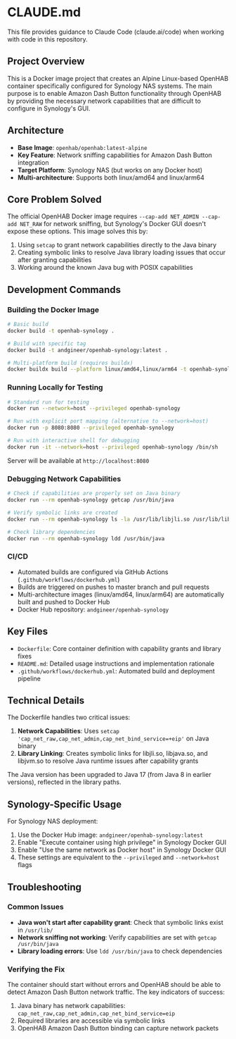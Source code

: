 # CLAUDE.md

This file provides guidance to Claude Code (claude.ai/code) when working with code in this repository.

## Project Overview

This is a Docker image project that creates an Alpine Linux-based OpenHAB container specifically configured for Synology NAS systems. The main purpose is to enable Amazon Dash Button functionality through OpenHAB by providing the necessary network capabilities that are difficult to configure in Synology's GUI.

## Architecture

- **Base Image**: `openhab/openhab:latest-alpine`
- **Key Feature**: Network sniffing capabilities for Amazon Dash Button integration
- **Target Platform**: Synology NAS (but works on any Docker host)
- **Multi-architecture**: Supports both linux/amd64 and linux/arm64

## Core Problem Solved

The official OpenHAB Docker image requires `--cap-add NET_ADMIN --cap-add NET_RAW` for network sniffing, but Synology's Docker GUI doesn't expose these options. This image solves this by:

1. Using `setcap` to grant network capabilities directly to the Java binary
2. Creating symbolic links to resolve Java library loading issues that occur after granting capabilities
3. Working around the known Java bug with POSIX capabilities

## Development Commands

### Building the Docker Image
```bash
# Basic build
docker build -t openhab-synology .

# Build with specific tag
docker build -t andgineer/openhab-synology:latest .

# Multi-platform build (requires buildx)
docker buildx build --platform linux/amd64,linux/arm64 -t openhab-synology .
```

### Running Locally for Testing
```bash
# Standard run for testing
docker run --network=host --privileged openhab-synology

# Run with explicit port mapping (alternative to --network=host)
docker run -p 8080:8080 --privileged openhab-synology

# Run with interactive shell for debugging
docker run -it --network=host --privileged openhab-synology /bin/sh
```
Server will be available at `http://localhost:8080`

### Debugging Network Capabilities
```bash
# Check if capabilities are properly set on Java binary
docker run --rm openhab-synology getcap /usr/bin/java

# Verify symbolic links are created
docker run --rm openhab-synology ls -la /usr/lib/libjli.so /usr/lib/libjava.so /usr/lib/libjvm.so

# Check library dependencies
docker run --rm openhab-synology ldd /usr/bin/java
```

### CI/CD
- Automated builds are configured via GitHub Actions (`.github/workflows/dockerhub.yml`)
- Builds are triggered on pushes to master branch and pull requests
- Multi-architecture images (linux/amd64, linux/arm64) are automatically built and pushed to Docker Hub
- Docker Hub repository: `andgineer/openhab-synology`

## Key Files

- `Dockerfile`: Core container definition with capability grants and library fixes
- `README.md`: Detailed usage instructions and implementation rationale
- `.github/workflows/dockerhub.yml`: Automated build and deployment pipeline

## Technical Details

The Dockerfile handles two critical issues:
1. **Network Capabilities**: Uses `setcap 'cap_net_raw,cap_net_admin,cap_net_bind_service=+eip'` on Java binary
2. **Library Linking**: Creates symbolic links for libjli.so, libjava.so, and libjvm.so to resolve Java runtime issues after capability grants

The Java version has been upgraded to Java 17 (from Java 8 in earlier versions), reflected in the library paths.

## Synology-Specific Usage

For Synology NAS deployment:
1. Use the Docker Hub image: `andgineer/openhab-synology:latest`
2. Enable "Execute container using high privilege" in Synology Docker GUI
3. Enable "Use the same network as Docker host" in Synology Docker GUI
4. These settings are equivalent to the `--privileged` and `--network=host` flags

## Troubleshooting

### Common Issues
- **Java won't start after capability grant**: Check that symbolic links exist in `/usr/lib/`
- **Network sniffing not working**: Verify capabilities are set with `getcap /usr/bin/java`
- **Library loading errors**: Use `ldd /usr/bin/java` to check dependencies

### Verifying the Fix
The container should start without errors and OpenHAB should be able to detect Amazon Dash Button network traffic. The key indicators of success:
1. Java binary has network capabilities: `cap_net_raw,cap_net_admin,cap_net_bind_service=eip`
2. Required libraries are accessible via symbolic links
3. OpenHAB Amazon Dash Button binding can capture network packets